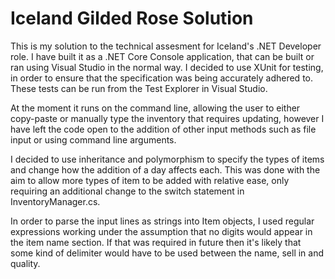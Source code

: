 # Iceland Gilded Rose Solution
This is my solution to the technical assesment for Iceland's .NET Developer role. I have built it as a .NET Core Console application, that can be built or ran using Visual Studio in the normal way. I decided to use XUnit for testing, in order to ensure that the specification was being accurately adhered to. These tests can be run from the Test Explorer in Visual Studio.

At the moment it runs on the command line, allowing the user to either copy-paste or manually type the inventory that requires updating, however I have left the code open to the addition of other input methods such as file input or using command line arguments.

I decided to use inheritance and polymorphism to specify the types of items and change how the addition of a day affects each. This was done with the aim to allow more types of item to be added with relative ease, only requiring an additional change to the switch statement in InventoryManager.cs.

In order to parse the input lines as strings into Item objects, I used regular expressions working under the assumption that no digits would appear in the item name section. If that was required in future then it's likely that some kind of delimiter would have to be used between the name, sell in and quality.
